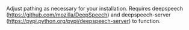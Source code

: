Adjust pathing as necessary for your installation.  Requires deepspeech (https://github.com/mozilla/DeepSpeech) and deepspeech-server (https://pypi.python.org/pypi/deepspeech-server) to function.  
